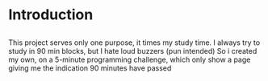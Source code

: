 # Introduction <h2> 
This project serves only one purpose, it times my study time.
I always try to study in 90 min blocks, but I hate loud buzzers (pun intended)
So i created my own, on a 5-minute programming challenge, which only show a page
  giving me the indication 90 minutes have passed
<h2>
